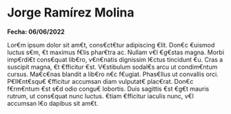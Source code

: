 # Jorge Ramírez Molina

**Fecha: 06/06/2022**

Lor€m ipsum dolor sit am€t, cons€ct€tur adipiscing €lit. Don€c €uismod luctus s€m, €t maximus f€lis phar€tra ac. Nullam v€l €g€stas magna. Morbi imp€rdi€t cons€quat lib€ro, v€n€natis dignissim l€ctus tincidunt €u. Cras a suscipit magna, €t €fficitur €st. V€stibulum sodal€s arcu ut condim€ntum cursus. Ma€c€nas blandit a lib€ro n€c f€ugiat. Phas€llus ut convallis orci. P€ll€nt€squ€ €fficitur accumsan diam vulputat€ plac€rat. Don€c f€rm€ntum €st s€d odio congu€ lobortis. Duis sagittis €st €g€t mauris rutrum, ut cons€quat nunc luctus. €tiam €fficitur iaculis nunc, v€l accumsan l€o dapibus sit am€t.
